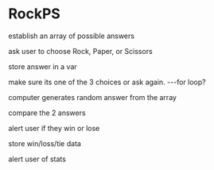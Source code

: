 # RockPS

establish an array of possible answers

ask user to choose Rock, Paper, or Scissors

store answer in a var

make sure its one of the 3 choices or ask again. ---for loop?

computer generates random answer from the array

compare the 2 answers

alert user if they win or lose

store win/loss/tie data

alert user of stats
